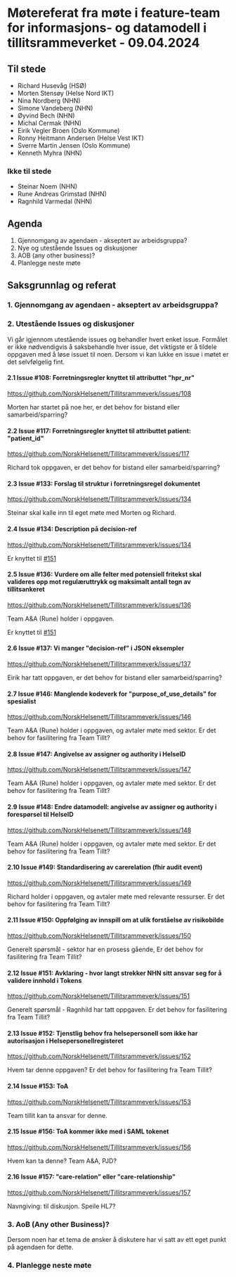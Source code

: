 # Møtereferat fra møte i feature-team for informasjons- og datamodell i tillitsrammeverket - 09.04.2024

## Til stede
- Richard Husevåg (HSØ)
- Morten Stensøy (Helse Nord IKT)
- Nina Nordberg (NHN)
- Simone Vandeberg (NHN)
- Øyvind Bech (NHN)
- Michal Cermak (NHN)
- Eirik Vegler Broen (Oslo Kommune)
- Ronny Heitmann Andersen (Helse Vest IKT)
- Sverre Martin Jensen (Oslo Kommune)
- Kenneth Myhra (NHN)

### Ikke til stede
- Steinar Noem (NHN)
- Rune Andreas Grimstad (NHN)
- Ragnhild Varmedal (NHN)

## Agenda
1. Gjennomgang av agendaen - akseptert av arbeidsgruppa?
2. Nye og utestående Issues og diskusjoner
3. AOB (any other business)?
4. Planlegge neste møte

## Saksgrunnlag og referat

### 1. Gjennomgang av agendaen - akseptert av arbeidsgruppa?


### 2. Utestående Issues og diskusjoner
Vi går igjennom utestående issues og behandler hvert enket issue.
Formålet er ikke nødvendigvis å saksbehandle hver issue, det viktigste er å tildele oppgaven med å løse issuet til noen. Dersom vi kan lukke en issue i møtet er det selvfølgelig fint. 

#### 2.1 Issue #108: Forretningsregler knyttet til attributtet "hpr_nr"
https://github.com/NorskHelsenett/Tillitsrammeverk/issues/108

Morten har startet på noe her, er det behov for bistand eller samarbeid/sparring?

#### 2.2 Issue #117: Forretningsregler knyttet til attributtet patient: "patient_id"
https://github.com/NorskHelsenett/Tillitsrammeverk/issues/117

Richard tok oppgaven, er det behov for bistand eller samarbeid/sparring?

#### 2.3 Issue #133: Forslag til struktur i forretningsregel dokumentet
https://github.com/NorskHelsenett/Tillitsrammeverk/issues/134

Steinar skal kalle inn til eget møte med Morten og Richard.

#### 2.4 Issue #134: Description på decision-ref 
https://github.com/NorskHelsenett/Tillitsrammeverk/issues/134

Er knyttet til [#151](https://github.com/NorskHelsenett/Tillitsrammeverk/issues/151)

#### 2.5 Issue #136: Vurdere om alle felter med potensiell fritekst skal valideres opp mot regulæruttrykk og maksimalt antall tegn av tillitsankeret
https://github.com/NorskHelsenett/Tillitsrammeverk/issues/136

Team A&A (Rune) holder i oppgaven.

Er knyttet til [#151](https://github.com/NorskHelsenett/Tillitsrammeverk/issues/151)

#### 2.6 Issue #137: Vi manger "decision-ref" i JSON eksempler
https://github.com/NorskHelsenett/Tillitsrammeverk/issues/137

Eirik har tatt oppgaven, er det behov for bistand eller samarbeid/sparring?

#### 2.7 Issue #146: Manglende kodeverk for "purpose_of_use_details" for spesialist
https://github.com/NorskHelsenett/Tillitsrammeverk/issues/146

Team A&A (Rune) holder i oppgaven, og avtaler møte med sektor. Er det behov for fasilitering fra Team Tillt?


#### 2.8 Issue #147: Angivelse av assigner og authority i HelseID
https://github.com/NorskHelsenett/Tillitsrammeverk/issues/147

Team A&A (Rune) holder i oppgaven, og avtaler møte med sektor. Er det behov for fasilitering fra Team Tillt?

#### 2.9 Issue #148: Endre datamodell: angivelse av assigner og authority i forespørsel til HelseID
https://github.com/NorskHelsenett/Tillitsrammeverk/issues/148

Team A&A (Rune) holder i oppgaven, og avtaler møte med sektor. Er det behov for fasilitering fra Team Tillt?

#### 2.10 Issue #149: Standardisering av carerelation (fhir audit event)
https://github.com/NorskHelsenett/Tillitsrammeverk/issues/149

Richard holder i oppgaven, og avtaler møte med relevante ressurser. Er det behov for fasilitering fra Team Tillt?

#### 2.11 Issue #150: Oppfølging av innspill om at ulik forståelse av risikobilde
https://github.com/NorskHelsenett/Tillitsrammeverk/issues/150

Generelt spørsmål - sektor har en prosess gående, Er det behov for fasilitering fra Team Tillit?

#### 2.12 Issue #151: Avklaring - hvor langt strekker NHN sitt ansvar seg for å validere innhold i Tokens
https://github.com/NorskHelsenett/Tillitsrammeverk/issues/151

Generelt spørsmål - Ragnhild har tatt oppgaven. Er det behov for fasilitering fra Team Tillit?

#### 2.13 Issue #152: Tjenstlig behov fra helsepersonell som ikke har autorisasjon i Helsepersonellregisteret
https://github.com/NorskHelsenett/Tillitsrammeverk/issues/152

Hvem tar denne oppgaven? Er det behov for fasilitering fra Team Tillit?

#### 2.14 Issue #153: ToA
https://github.com/NorskHelsenett/Tillitsrammeverk/issues/153

Team tillit kan ta ansvar for denne. 

#### 2.15 Issue #156: ToA kommer ikke med i SAML tokenet
https://github.com/NorskHelsenett/Tillitsrammeverk/issues/156

Hvem kan ta denne? Team A&A, PJD?

#### 2.16 Issue #157: "care-relation" eller "care-relationship"
https://github.com/NorskHelsenett/Tillitsrammeverk/issues/157

Navngiving: til diskusjon. Speile HL7?

### 3. AoB (Any other Business)?
Dersom noen har et tema de ønsker å diskutere har vi satt av ett eget punkt på agendaen for dette.

### 4. Planlegge neste møte
